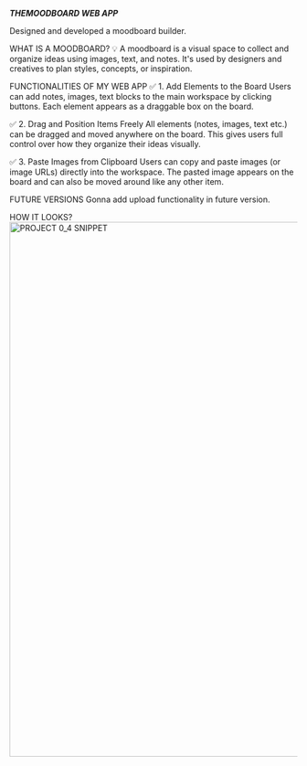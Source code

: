 **_THEMOODBOARD WEB APP_**

Designed and developed a moodboard builder. 


WHAT IS A MOODBOARD?
💡 A moodboard is a visual space to collect and organize ideas using images, text, and notes.
It's used by designers and creatives to plan styles, concepts, or inspiration.


FUNCTIONALITIES OF MY WEB APP
✅ 1. Add Elements to the Board
Users can add notes, images, text blocks to the main workspace by clicking buttons. Each element appears as a draggable box on the board.

✅ 2. Drag and Position Items Freely
All elements (notes, images, text etc.) can be dragged and moved anywhere on the board. This gives users full control over how they organize their ideas visually.

✅ 3. Paste Images from Clipboard
Users can copy and paste images (or image URLs) directly into the workspace. The pasted image appears on the board and can also be moved around like any other item.


FUTURE VERSIONS
Gonna add upload functionality in future version.


HOW IT LOOKS?
<img width="1920" height="936" alt="PROJECT 0_4 SNIPPET" src="https://github.com/user-attachments/assets/0dfa5afb-4690-4a4d-9bcc-2d4b7d25cd2e" />
